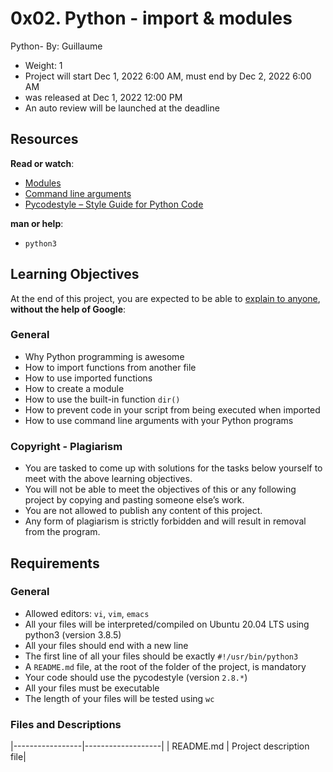 0x02. Python - import &amp; modules
===================================

Python- By: Guillaume
- Weight: 1
- Project will start Dec 1, 2022 6:00 AM, must end by Dec 2, 2022 6:00 AM
- was released at Dec 1, 2022 12:00 PM
- An auto review will be launched at the deadline

Resources
---------

**Read or watch**:

- [Modules](https://alx-intranet.hbtn.io/rltoken/SY-cMfnwbHoPFaJ-D_LWig "Modules")
- [Command line arguments](https://alx-intranet.hbtn.io/rltoken/5e3TphtJ6WSVkWsdd2eX_A "Command line arguments")
- [Pycodestyle – Style Guide for Python Code](https://alx-intranet.hbtn.io/rltoken/FlkAJ_kPXHC4Y65WrRvA4A "Pycodestyle -- Style Guide for Python Code")

**man or help**:

- `python3`

Learning Objectives
-------------------

At the end of this project, you are expected to be able to [explain to anyone](https://alx-intranet.hbtn.io/rltoken/wwTE_cGg7Ug-Vp3IQ6tmXA "explain to anyone"), **without the help of Google**:

### General

- Why Python programming is awesome
- How to import functions from another file
- How to use imported functions
- How to create a module
- How to use the built-in function `dir()`
- How to prevent code in your script from being executed when imported
- How to use command line arguments with your Python programs

### Copyright - Plagiarism

- You are tasked to come up with solutions for the tasks below yourself to meet with the above learning objectives.
- You will not be able to meet the objectives of this or any following project by copying and pasting someone else’s work.
- You are not allowed to publish any content of this project.
- Any form of plagiarism is strictly forbidden and will result in removal from the program.

Requirements
------------

### General

- Allowed editors: `vi`, `vim`, `emacs`
- All your files will be interpreted/compiled on Ubuntu 20.04 LTS using python3 (version 3.8.5)
- All your files should end with a new line
- The first line of all your files should be exactly `#!/usr/bin/python3`
- A `README.md` file, at the root of the folder of the project, is mandatory
- Your code should use the pycodestyle (version `2.8.*`)
- All your files must be executable
- The length of your files will be tested using `wc`

 ### Files and Descriptions
|-----------------|-------------------|
| README.md       | Project description file|
